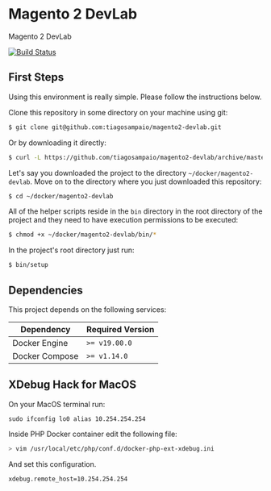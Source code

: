 # Magento 2 DevLab

Magento 2 DevLab

[![Build Status](https://travis-ci.org/tiagosampaio/magento2-devstack.svg?branch=master)](https://travis-ci.org/tiagosampaio/magento2-devstack)

## First Steps

Using this environment is really simple. Please follow the instructions below.

Clone this repository in some directory on your machine using git:

```bash
$ git clone git@github.com:tiagosampaio/magento2-devlab.git
```

Or by downloading it directly:

```bash
$ curl -L https://github.com/tiagosampaio/magento2-devlab/archive/master.zip -o [path to directory]
```

Let's say you downloaded the project to the directory `~/docker/magento2-devlab`. Move on to the directory where you just downloaded this repository:

```bash
$ cd ~/docker/magento2-devlab
```

All of the helper scripts reside in the `bin` directory in the root directory of the project and they need to have execution permissions to be executed:

```bash
$ chmod +x ~/docker/magento2-devlab/bin/*
```

In the project's root directory just run:

```bash
$ bin/setup
```

## Dependencies

This project depends on the following services:

|Dependency|Required Version|
|----|----|
| Docker Engine | `>= v19.00.0` |
| Docker Compose | `>= v1.14.0` |

## XDebug Hack for MacOS

On your MacOS terminal run:

```
sudo ifconfig lo0 alias 10.254.254.254
```

Inside PHP Docker container edit the following file:

```bash
> vim /usr/local/etc/php/conf.d/docker-php-ext-xdebug.ini
```

And set this configuration.

```
xdebug.remote_host=10.254.254.254
```
